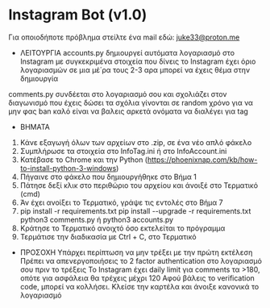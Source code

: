 # Instagram Bot (v1.0)

Για οποιοδήποτε πρόβλημα στείλτε ένα mail εδώ: juke33@proton.me

- ΛΕΙΤΟΥΡΓΙΑ
accounts.py
δημιουργεί αυτόματα λογαριασμό στο Instagram με συγκεκριμένα στοιχεία που δίνεις
το Instagram έχει όριο λογαριασμών σε μια μέ΄ρα τους 2-3 αρα μπορεί να έχεις θέμα στην δημιουργία

comments.py
συνδέεται στο λογαριασμό σου και σχολιάζει στον διαγωνισμό που έχεις δώσει
τα σχόλια γίνονται σε random χρόνο για να μην φας ban
καλό είναι να βαλεις αρκετά ονόματα να διαλέγει για tag

- ΒΗΜΑΤΑ
1. Κάνε εξαγωγή όλων των αρχείων στο .zip, σε ένα νέο απλό φάκελο
2. Συμπλήρωσε τα στοιχεία στο InfoTag.ini ή στο InfoAccount.ini
3. Κατέβασε το Chrome και την Python (https://phoenixnap.com/kb/how-to-install-python-3-windows)
4. Πήγαινε στο φάκελο που δημιουργήθηκε στο Βήμα 1
5. Πάτησε δεξί κλικ στο περιθώριο του αρχείου και άνοιξέ στο Τερματικό (cmd)
6. Άν έχει ανοίξει το Τερματικό, γράψε τις εντολές στο Βήμα 7
7.  pip install -r requirements.txt
    pip install --upgrade -r requirements.txt
    python3 comments.py ή python3 accounts.py
8. Κράτησε το Τερματικό ανοιχτό όσο εκτελείται το πρόγραμμα
9. Τερμάτισε την διαδικασία με Ctrl + C, στο Τερματικό

- ΠΡΟΣΟΧΗ
Υπάρχει περίπτωση να μην τρέξει με την πρώτη εκτέλεση
Πρέπει να απενεργοποιήσεις το 2 factor authentication στο λογαριασμό σου πριν το τρέξεις
Το Instagram έχει daily limit για comments τα >180, οπότε για ασφάλεια θα τρέχεις μέχρι 120
Αφού βάλεις το verification code, μπορεί να κολλήσει. Κλείσε την καρτέλα και άνοιξε κανονικά το λογαριασμό
